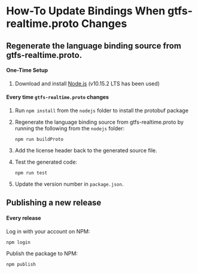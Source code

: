 # How-To Update Bindings When gtfs-realtime.proto Changes

## Regenerate the language binding source from gtfs-realtime.proto.

#### One-Time Setup

1. Download and install [Node.js](https://www.npmjs.com/get-npm) (v10.15.2 LTS has been used)

#### Every time `gtfs-realtime.proto` changes

1. Run `npm install` from the `nodejs` folder to install the protobuf package

1. Regenerate the language binding source from gtfs-realtime.proto by running the following from the `nodejs` folder:

    ```
    npm run buildProto
    ```

1. Add the license header back to the generated source file.

1. Test the generated code:

    ```
    npm run test
    ```

1. Update the version number in `package.json`.

## Publishing a new release

#### Every release

Log in with your account on NPM:

```
npm login
```

Publish the package to NPM:

```
npm publish
```
